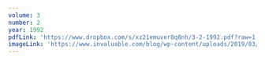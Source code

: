 ```yaml
---
volume: 3
number: 2
year: 1992
pdfLink: 'https://www.dropbox.com/s/xz21emuver8q8nh/3-2-1992.pdf?raw=1'
imageLink: 'https://www.invaluable.com/blog/wp-content/uploads/2019/03/buddhist-art-hero.jpg'
---
```

